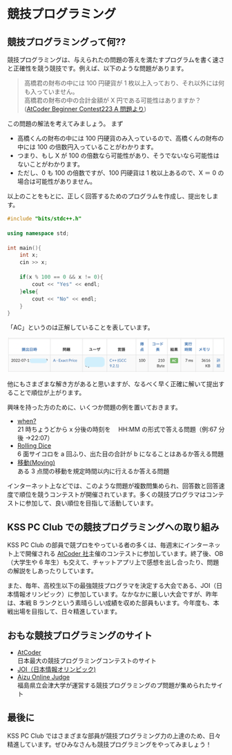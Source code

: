 # 競技プログラミング

## 競技プログラミングって何??

競技プログラミングは、与えられたの問題の答えを満たすプログラムを書く速さと正確性を競う競技です。例えば、以下のような問題があります。

> 高橋君の財布の中には 100 円硬貨が 1 枚以上入っており、それ以外には何も入っていません。  
> 高橋君の財布の中の合計金額が X 円である可能性はありますか？  
> ([AtCoder Beginner Contest223 A 問題より](https://atcoder.jp/contests/abc223/tasks/abc223_a))

この問題の解法を考えてみましょう。
まず

- 高橋くんの財布の中には 100 円硬貨のみ入っているので、高橋くんの財布の中には 100 の倍数円入っていることがわかります。
- つまり、もし X が 100 の倍数なら可能性があり、そうでないなら可能性はないことがわかります。
- ただし、0 も 100 の倍数ですが、100 円硬貨は 1 枚以上あるので、X ＝ 0 の場合は可能性がありません。

以上のことをもとに、正しく回答するためのプログラムを作成し、提出をします。

```c++
#include "bits/stdc++.h"

using namespace std;

int main(){
    int x;
    cin >> x;

    if(x % 100 == 0 && x != 0){
        cout << "Yes" << endl;
    }else{
        cout << "No" << endl;
    }
}
```

「AC」というのは正解していることを表しています。

![ac.png](./ac.png)

他にもさまざまな解き方があると思いますが、なるべく早く正確に解いて提出することで順位が上がります。

興味を持った方のために、いくつか問題の例を置いておきます。

- [when?](https://atcoder.jp/contests/abc258/tasks/abc258_a)  
  21 時ちょうどから x 分後の時刻を　 HH:MM の形式で答える問題（例:67 分後 →22:07）
- [Rolling Dice](https://atcoder.jp/contests/abc208/tasks/abc208_a)  
  6 面サイコロを a 回ふり、出た目の合計が b になることはあるか答える問題
- [移動(Moving)](https://atcoder.jp/contests/joi2022yo1a/tasks/joi2022_yo1a_b)  
  ある 3 点間の移動を規定時間以内に行えるか答える問題

インターネット上などでは、このような問題が複数問集められ、回答数と回答速度で順位を競うコンテストが開催されています。多くの競技プログラマはコンテストに参加して、良い順位を目指して活動しています。

## KSS PC Club での競技プログラミングへの取り組み

KSS PC Club の部員で競プロをやっている者の多くは、毎週末にインターネット上で開催される [AtCoder 社](https://atcoder.jp/home)主催のコンテストに参加しています。終了後、OB（大学生や 6 年生）も交えて、チャットアプリ上で感想を出し合ったり、問題の解説をしあったりしています。

また、毎年、高校生以下の最強競技プログラマを決定する大会である、JOI（日本情報オリンピック）に参加しています。なかなかに厳しい大会ですが、昨年は、本戦 B ランクという素晴らしい成績を収めた部員もいます。今年度も、本戦出場を目指して、日々精進しています。

## おもな競技プログラミングのサイト

- [AtCoder](https://atcoder.jp/home)  
  日本最大の競技プログラミングコンテストのサイト
- [JOI（日本情報オリンピック)](https://www.ioi-jp.org/)
- [Aizu Online Judge](https://onlinejudge.u-aizu.ac.jp/home)  
  福島県立会津大学が運営する競技プログラミングのプ問題が集められたサイト

## 最後に

KSS PC Club ではさまざまな部員が競技プログラミング力の上達のため、日々精進しています。ぜひみなさんも競技プログラミングをやってみましょう！
